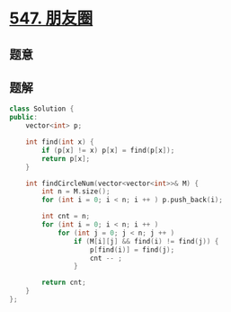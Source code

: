 #  [547. 朋友圈](https://leetcode-cn.com/problems/friend-circles/)

## 题意



## 题解



```c++
class Solution {
public:
    vector<int> p;

    int find(int x) {
        if (p[x] != x) p[x] = find(p[x]);
        return p[x];
    }

    int findCircleNum(vector<vector<int>>& M) {
        int n = M.size();
        for (int i = 0; i < n; i ++ ) p.push_back(i);

        int cnt = n;
        for (int i = 0; i < n; i ++ )
            for (int j = 0; j < n; j ++ )
                if (M[i][j] && find(i) != find(j)) {
                    p[find(i)] = find(j);
                    cnt -- ;
                }

        return cnt;
    }
};
```



```python3

```

